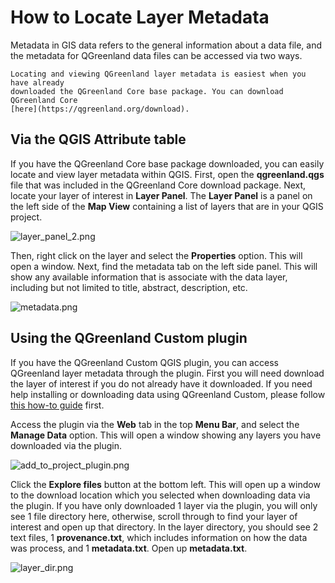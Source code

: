 # How to Locate Layer Metadata

Metadata in GIS data refers to the general information about a data file, and the
metadata for QGreenland data files can be accessed via two ways. 

```{note}
Locating and viewing QGreenland layer metadata is easiest when you have already 
downloaded the QGreenland Core base package. You can download QGreenland Core
[here](https://qgreenland.org/download).
```

## Via the QGIS Attribute table

If you have the QGreenland Core base package downloaded, you can easily locate
and view layer metadata within QGIS. First, open the **qgreenland.qgs** file that was included
in the QGreenland Core download package. Next, locate your layer of interest in **Layer Panel**.
The **Layer Panel** is a panel on the left side of the **Map View** containing a list of layers 
that are in your QGIS project.

![layer_panel_2.png](/_images/layer_panel_2.png)

Then, right click on the layer and select the **Properties** option. This will open a window.
Next, find the metadata tab on the left side panel. This will show any available information
that is associate with the data layer, including but not limited to title, abstract, description,
etc.

![metadata.png](/_images/metadata.png)

## Using the QGreenland Custom plugin

If you have the QGreenland Custom QGIS plugin, you can access QGreenland layer metadata through the plugin.
First you will need download the layer of interest if you do not already have it downloaded. If you need help installing or downloading data using QGreenland Custom, please follow 
[this how-to guide](https://qgreenland-plugin.readthedocs.io/en/latest/user-how-to/plugin-how-to.html) first. 

Access the plugin via the **Web** tab in the top **Menu Bar**, and select the **Manage Data** option.
This will open a window showing any layers you have downloaded via the plugin. 

![add_to_project_plugin.png](/_images/add_to_project_plugin.png)

Click the **Explore files** button at the bottom left. This will open up a window to the download location
which you selected when downloading data via the plugin. If you have only downloaded 1 layer via the plugin,
you will only see 1 file directory here, otherwise, scroll through to find your layer of interest and open
up that directory. In the layer directory, you should see 2 text files, 1 **provenance.txt**, which includes
information on how the data was process, and 1 **metadata.txt**. Open up **metadata.txt**.

![layer_dir.png](/_images/layer_dir.png)